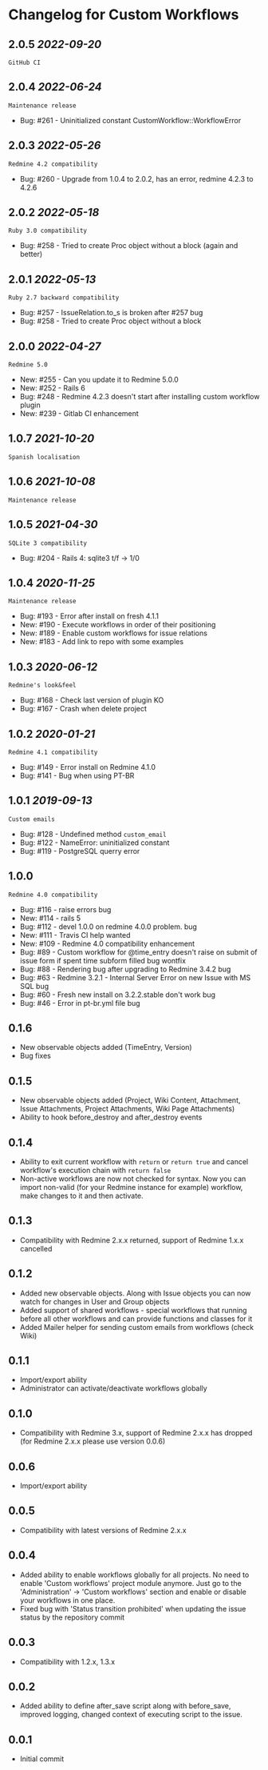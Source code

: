 Changelog for Custom Workflows
==============================

2.0.5 *2022-09-20*
------------------

    GitHub CI


2.0.4 *2022-06-24*
------------------

    Maintenance release

* Bug: #261 - Uninitialized constant CustomWorkflow::WorkflowError

2.0.3 *2022-05-26*
------------------

    Redmine 4.2 compatibility

* Bug: #260 - Upgrade from 1.0.4 to 2.0.2, has an error, redmine 4.2.3 to 4.2.6

2.0.2 *2022-05-18*
------------------

    Ruby 3.0 compatibility

* Bug: #258 - Tried to create Proc object without a block (again and better)

2.0.1 *2022-05-13*
------------------

    Ruby 2.7 backward compatibility

* Bug: #257 - IssueRelation.to_s is broken after #257 bug
* Bug: #258 - Tried to create Proc object without a block 

2.0.0 *2022-04-27*
------------------

    Redmine 5.0

* New: #255 - Can you update it to Redmine 5.0.0
* New: #252 - Rails 6
* Bug: #248 - Redmine 4.2.3 doesn't start after installing custom workflow plugin
* New: #239 - Gitlab CI enhancement


1.0.7 *2021-10-20*
------------------

    Spanish localisation

1.0.6 *2021-10-08*
------------------

    Maintenance release

1.0.5 *2021-04-30*
------------------

    SQLite 3 compatibility

* Bug: #204 - Rails 4: sqlite3 t/f -> 1/0

1.0.4 *2020-11-25*
------------------

    Maintenance release
    
* Bug: #193 - Error after install on fresh 4.1.1
* New: #190 - Execute workflows in order of their positioning
* New: #189 - Enable custom workflows for issue relations
* New: #183 - Add link to repo with some examples    

1.0.3 *2020-06-12*
------------------

    Redmine's look&feel
        
* Bug: #168 - Check last version of plugin KO
* Bug: #167 - Crash when delete project

1.0.2 *2020-01-21*
------------------

    Redmine 4.1 compatibility
        
* Bug: #149 - Error install on Redmine 4.1.0
* Bug: #141 - Bug when using PT-BR

1.0.1 *2019-09-13*
------------------

    Custom emails
        
* Bug: #128 - Undefined method `custom_email`
* Bug: #122 - NameError: uninitialized constant
* Bug: #119 - PostgreSQL querry error

1.0.0
-----

    Redmine 4.0 compatibility
    
* Bug: #116 - raise errors bug
* New: #114 - rails 5
* Bug: #112 - devel 1.0.0 on redmine 4.0.0 problem. bug
* New: #111 - Travis CI help wanted
* New: #109 - Redmine 4.0 compatibility enhancement
* Bug: #89 - Custom workflow for @time_entry doesn't raise on submit of issue form if spent time subform filled bug wontfix
* Bug: #88 - Rendering bug after upgrading to Redmine 3.4.2 bug
* Bug: #63 - Redmine 3.2.1 - Internal Server Error on new Issue with MS SQL bug
* Bug: #60 - Fresh new install on 3.2.2.stable don't work bug
* Bug: #46 - Error in pt-br.yml file bug

0.1.6
-----
 
 * New observable objects added (TimeEntry, Version)
 * Bug fixes
 
0.1.5
-----

* New observable objects added (Project, Wiki Content, Attachment, Issue Attachments, Project Attachments, Wiki Page Attachments)
* Ability to hook before_destroy and after_destroy events

0.1.4
-----

* Ability to exit current workflow with `return` or `return true` and cancel workflow's execution chain with `return false`
* Non-active workflows are now not checked for syntax. Now you can import non-valid (for your Redmine instance for example) workflow, make changes to it and then activate.

0.1.3
-----

* Compatibility with Redmine 2.x.x returned, support of Redmine 1.x.x cancelled

0.1.2
-----
 
 * Added new observable objects. Along with Issue objects you can now watch for changes in User and Group objects
 * Added support of shared workflows - special workflows that running before all other workflows and can provide functions and classes for it
 * Added Mailer helper for sending custom emails from workflows (check Wiki)

0.1.1
-----

* Import/export ability
* Administrator can activate/deactivate workflows globally

0.1.0
-----

* Compatibility with Redmine 3.x, support of Redmine 2.x.x has dropped (for Redmine 2.x.x please use version 0.0.6)

0.0.6
-----

* Import/export ability

0.0.5
-----

* Compatibility with latest versions of Redmine 2.x.x

0.0.4
-----

* Added ability to enable workflows globally for all projects. No need to enable 'Custom workflows' project module anymore. Just go to the 'Administration' -> 'Custom workflows' section and enable or disable your workflows in one place.
* Fixed bug with 'Status transition prohibited' when updating the issue status by the repository commit

0.0.3
-----

* Compatibility with 1.2.x, 1.3.x

0.0.2
-----

* Added ability to define after_save script along with before_save, improved logging, changed context of executing script to the issue.

0.0.1
-----

* Initial commit
